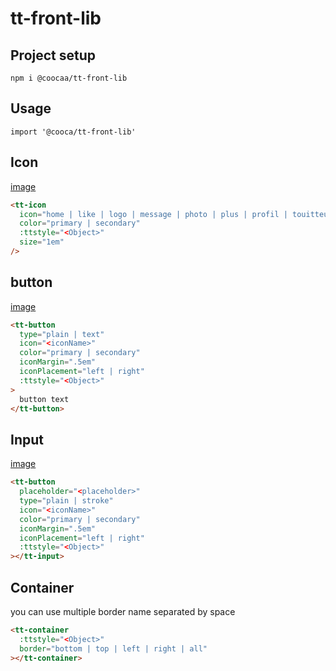 # tt-front-lib

## Project setup
```
npm i @coocaa/tt-front-lib
```

## Usage
```
import '@cooca/tt-front-lib'
```

## Icon
[image](images/icons.png)
```html
<tt-icon
  icon="home | like | logo | message | photo | plus | profil | touitteur | unlike | search"
  color="primary | secondary"
  :ttstyle="<Object>"
  size="1em"
/>
```

## button
[image](images/buttons.png)
```html
<tt-button
  type="plain | text"
  icon="<iconName>"
  color="primary | secondary"
  iconMargin=".5em"
  iconPlacement="left | right"
  :ttstyle="<Object>"
>
  button text
</tt-button>
```

## Input
[image](images/inputs.png)
```html
<tt-button
  placeholder="<placeholder>"
  type="plain | stroke"
  icon="<iconName>"
  color="primary | secondary"
  iconMargin=".5em"
  iconPlacement="left | right"
  :ttstyle="<Object>"
></tt-input>
```

## Container
you can use multiple border name separated by space
```html
<tt-container
  :ttstyle="<Object>"
  border="bottom | top | left | right | all"
></tt-container>
```
